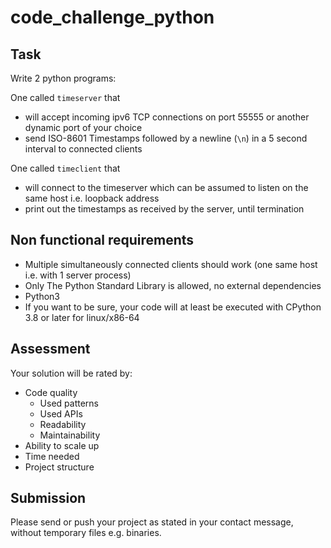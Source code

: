 code_challenge_python
================

Task
---------
Write 2 python programs: 

One called `timeserver` that 
-   will accept incoming ipv6 TCP connections on port 55555 or another dynamic port of your choice
-   send ISO-8601 Timestamps followed by a newline (`\n`) in a 5 second interval to connected clients

One called `timeclient` that
-   will connect to the timeserver which can be assumed to listen on the same host i.e. loopback address
-   print out the timestamps as received by the server, until termination

Non functional requirements
-----------
-   Multiple simultaneously connected clients should work (one same host i.e. with 1 server process)
-   Only The Python Standard Library is allowed, no external dependencies
-   Python3
-   If you want to be sure, your code will at least be executed with CPython 3.8 or later for linux/x86-64

Assessment
----------
Your solution will be rated by:
-   Code quality
    -   Used patterns
    -   Used APIs
    -   Readability
    -   Maintainability
-   Ability to scale up
-   Time needed
-   Project structure

Submission
------------
Please send or push your project as stated in your contact message, without temporary files e.g. binaries.
